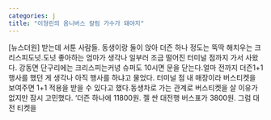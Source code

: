```yaml
---
categories: j
title: "이형린의 옴니버스 칼럼 가수가 돼야지"
---
```

[뉴스더원] 받는데 서툰 사람들. 동생이랑 둘이 앉아 더즌 하나 정도는 뚝딱 해치우는 크리스피도넛.도넛 좋아하는 엄마가 생각나 일부러 조금 떨어진 터미널 점까지 가서 사왔다. 강동면 단구리에는 크리스피는커녕 슈퍼도 10시면 문을 닫는다.얼마 전까지 더즌1+1 행사를 했던 게 생각나 아직 행사를 하냐고 물었다. 터미널 점 내 매장이라 버스티켓을 보여주면 1+1 적용을 받을 수 있다고 했다.동생차로 가는 관계로 버스티켓을 살 이유가 없지만 잠시 고민했다. ‘더즌 하나에 11800원. 젤 싼 대전행 버스표가 3800원. 그럼 대전 티켓을